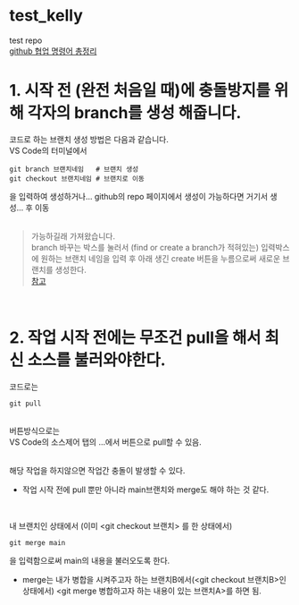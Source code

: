 # test_kelly
test repo <br>
[github 협업 명령어 총정리](https://velog.io/@tami/git-hub-%EB%A1%9C-pull-request-%ED%95%98%EB%8A%94-%EB%B2%95) <br>

# 1. 시작 전 (완전 처음일 때)에 충돌방지를 위해 각자의 branch를 생성 해줍니다. <br>

코드로 하는 브랜치 생성 방법은 다음과 같습니다. <br>
VS Code의 터미널에서
```
git branch 브랜치네임   # 브랜치 생성
git checkout 브랜치네임 # 브랜치로 이동
```
을 입력하여 생성하거나... github의 repo 페이지에서 생성이 가능하다면 거기서 생성... 후 이동 <br>
<br>

> 가능하길래 가져왔습니다.<br>
branch 바꾸는 박스를 눌러서 (find or create a branch가 적혀있는) 입력박스에 원하는 브랜치 네임을 입력 후 아래 생긴 create 버튼을 누름으로써 새로운 브랜치를 생성한다. <br>
[참고](https://redcow77.tistory.com/438) <br>
<br>

# 2. 작업 시작 전에는 무조건 pull을 해서 최신 소스를 불러와야한다.
코드로는
```
git pull
```
<br>
버튼방식으로는<br>
VS Code의 소스제어 탭의 ...에서 버튼으로 pull할 수 있음. <br>
<br>

해당 작업을 하지않으면 작업간 충돌이 발생할 수 있다.

* 작업 시작 전에 pull 뿐만 아니라 main브랜치와 merge도 해야 하는 것 같다. <br>
<br>

내 브랜치인 상태에서 (이미 <git checkout 브랜치> 를 한 상태에서)
```
git merge main
```
을 입력함으로써 main의 내용을 불러오도록 한다.

* merge는 내가 병합을 시켜주고자 하는 브랜치B에서(<git checkout 브랜치B>인 상태에서) <git merge 병합하고자 하는 내용이 있는 브랜치A>를 하면 됨.